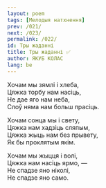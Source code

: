 ```yaml
---
layout: poem
tags: [Мелодыя натхнення]
prev: /021/
next: /023/
permalink: /022/
id: Тры жаданні
title: Тры жаданні ✅
author: ЯКУБ КОЛАС
lang: be
---
```



Хочам мы зямлі і хлеба,  
Цяжка торбу нам насіць,  
He дае яго нам неба,  
Слоў няма нам больш прасіць.

Хочам сонца мы і свету,  
Цяжка нам хадзіць сляпым,  
Цяжка жыць нам без прывету,  
Як бы проклятым якім.

Хочам мы жыцця і волі,  
Цяжка нам насіць ярмо, —  
He спадзе яно ніколі,  
He спадзе яно само.
